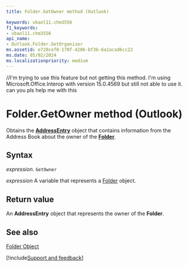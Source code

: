 ```yaml
---
title: Folder.GetOwner method (Outlook)

keywords: vbaol11.chm3556
f1_keywords:
- vbaol11.chm3556
api_name:
- Outlook.Folder.GetOrganizer
ms.assetid: e728cef8-170f-4286-bf3b-6a1acad6cc22
ms.date: 05/02/2024
ms.localizationpriority: medium
---
```


//I'm trying to use this feature but not getting this method. I'm using Microsoft.Office.Interop with version 15.0.4569 but still not able to use it. can you pls help me with this 
# Folder.GetOwner method (Outlook)

Obtains the **[AddressEntry](Outlook.AddressEntry.md)** object that contains information from the Address Book about the owner of the **[Folder](Outlook.Folder.md)**.


## Syntax

_expression_. `GetOwner`

_expression_ A variable that represents a [Folder](Outlook.Folder.md) object.


## Return value

An **AddressEntry** object that represents the owner of the **Folder**.


## See also


[Folder Object](Outlook.Folder.md)

[!include[Support and feedback](~/includes/feedback-boilerplate.md)]
